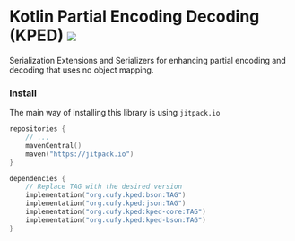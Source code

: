 # Kotlin Partial Encoding Decoding (KPED) [![](https://jitpack.io/v/org.cufy/kped.svg)](https://jitpack.io/#org.cufy/kped)

Serialization Extensions and Serializers for enhancing partial encoding and decoding
that uses no object mapping.

### Install

The main way of installing this library is
using `jitpack.io`

```kts
repositories {
    // ...
    mavenCentral()
    maven("https://jitpack.io")
}

dependencies {
    // Replace TAG with the desired version
    implementation("org.cufy.kped:bson:TAG")
    implementation("org.cufy.kped:json:TAG")
    implementation("org.cufy.kped:kped-core:TAG")
    implementation("org.cufy.kped:kped-bson:TAG")
}
```
